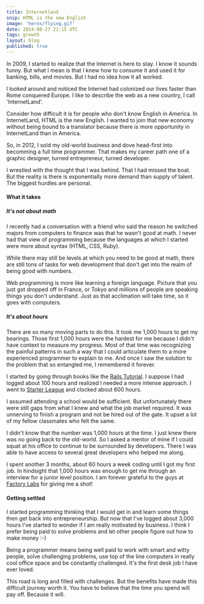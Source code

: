 ```yaml
---
title: Internetland
snip: HTML is the new English
image: 'heros/flying.gif'
date: 2014-08-27 21:15 UTC
tags: growth
layout: blog
published: true
---
```


In 2009, I started to realize that the Internet is here to stay. I know it sounds funny. But what I mean is that I knew how to consume it and used it for banking, bills, and movies. But I had no idea how it all worked. 

I looked around and noticed the Internet had colonized our lives faster than Rome conquered Europe. I like to describe the web as a new country, I call 'InternetLand'.

Consider how difficult it is for people who don't know English in America. In InternetLand, HTML is the new English. I wanted to join that new economy without being bound to a translator because there is more opportunity in InternetLand than in America.

So, in 2012, I sold my old-world business and dove head-first into becomming a full time programmer. That makes my career path one of a graphic designer, turned entrepreneur, turned developer.

I wrestled with the thought that I was behind. That I had missed the boat. But the reality is there is exponentially more demand than supply of talent. The biggest hurdles are personal.

#### What it takes

##### It's not about math
I recently had a conversation with a friend who said the reason he switched majors from computers to finance was that he wasn't good at math. I never had that view of programming because the languages at which I started were more about syntax (HTML, CSS, Ruby). 

While there may still be levels at which you need to be good at math, there are still tons of tasks for web development that don't get into the realm of being good with numbers. 

Web programming is more like learning a foreign language. Picture that you just got dropped off in France, or Tokyo and millions of people are speaking things you don't understand. Just as that acclimation will take time, so it goes with computers. 

##### It's about hours
There are so many moving parts to do this. It took me 1,000 hours to get my bearings.  Those first 1,000 hours were the hardest for me because I didn't have context to measure my progress. Most of that time was recognizing the painful patterns in such a way that I could articulate them to a more experienced programmer to explain to me. And once I saw the solution to the problem that so entangled me, I remembered it forever.

I started by going through books like the <a href="http://www.railstutorial.org/" target="_blank">Rails Tutorial</a>. I suppose I had logged about 100 hours and realized I needed a more intense approach. I went to <a href='http://www.starterleague.com' target="_blank">Starter League</a> and clocked about 600 hours.

I assumed attending a school would be sufficient. But unfortunately there were still gaps from what I knew and what the job market required. It was unnerving to finish a program and not be hired out of the gate. It upset a lot of my fellow classmates who felt the same. 

I didn't know that the number was 1,000 hours at the time. I just knew there was no going back to the old-world. So I asked a mentor of mine if I could squat at his office to continue to be surrounded by developers. There I was able to have access to several great developers who helped me along.

I spent another 3 months, about 60 hours a week coding until I got my first job. In hindsight that 1,000 hours was enough to get me through an interview for a junior level position. I am forever grateful to the guys at <a href="http://www.factorylabs.com" target="_blank">Factory Labs</a> for giving me a shot!

#### Getting settled

I started programming thinking that I would get in and learn some things then  get back into entrepreneurship. But now that I've logged about 3,000 hours I've started to wonder if I am really motivated by business. I think I prefer being paid to solve problems and let other people figure out how to make money :-)

Being a programmer means being well paid to work with smart and witty people, solve challenging problems, use top of the line computers in really cool office space and be constantly challenged. It's the first desk job I have ever loved.

This road is long and filled with challenges. But the benefits have made this difficult journey worth it. You have to believe that the time you spend will pay off. Because it will.

<!-- I've probably logged about 3,000 hours over the past 2 years. To be honest, had I had a chance to take a management job during the process, I probably would have. There were days when things were so _emotionally_ difficult I didn't think I'd ever figure this out.

But thankfully, I didn't give up and I am not speaking at a 


 -->
